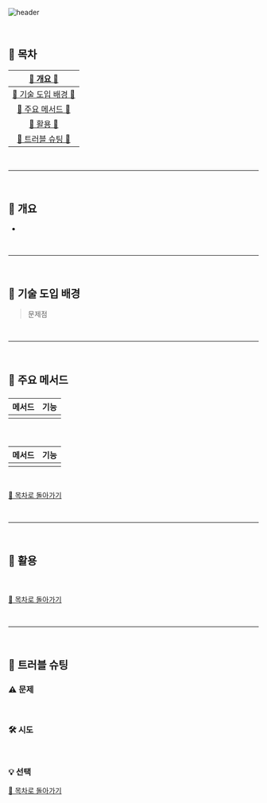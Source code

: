 ![header](https://capsule-render.vercel.app/api?type=cylinder&color=A1B6FF&height=150&section=header&text=Inventory&fontSize=60&fontColor=ECFBFF&animation=fadeIn)

<br>


## :crescent_moon: 목차

| [🐰 개요 🐰](#rabbit-개요) |
| :---: |
| [🐇 기술 도입 배경 🐇](#rabbit2-기술-도입-배경) |
| [🍡 주요 메서드 🍡](#dango-주요-메서드) |
| [🍵 활용 🍵](#tea-활용) |
| [🥕 트러블 슈팅 🥕](#carrot-트러블-슈팅) |

<br>

* * *

<br>

## :rabbit: 개요  
- 

<br>

* * *

<br>

## :rabbit2: 기술 도입 배경
> 문제점<br>
>

<br>

* * *

<br>

## :dango: 주요 메서드

### 

|메서드|기능|
|:---:|:---:|
|[]()|

<br>

### 

|메서드|기능|
|:---:|:---:|
|[]()|

<br>

[🌙 목차로 돌아가기](#crescent_moon-목차)

<br>

* * *

<br>

## :tea: 활용 

### 

<br>

[🌙 목차로 돌아가기](#crescent_moon-목차)

<br>

* * *

<br>

## :carrot: 트러블 슈팅

### ⚠️ 문제
    
<br>

### 🛠️ 시도

<br>

### 💡 선택


[🌙 목차로 돌아가기](#crescent_moon-목차)

<br>
